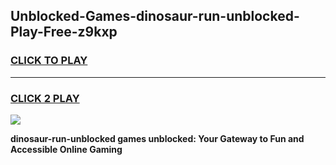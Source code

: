 
## Unblocked-Games-dinosaur-run-unblocked-Play-Free-z9kxp
<h3>
<a href="https://premium76.site?title=dinosaur-run-unblocked&ref=23A">CLICK TO PLAY</a></h3>
<hr>

<h3>
<a href="https://premium76.site?title=dinosaur-run-unblocked&ref=23A">CLICK 2 PLAY</a>
  
</h3>

<a href="https://premium76.site?title=dinosaur-run-unblocked&ref=23A"><img src="https://clearcache.store/games.png"></a>


**dinosaur-run-unblocked games unblocked: Your Gateway to Fun and Accessible Online Gaming**
